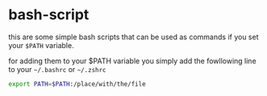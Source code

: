 # bash-script

this are some simple bash scripts that can be used as commands if you set your `$PATH` variable.

for adding them to your $PATH variable you simply add the fowllowing line to your `~/.bashrc` or `~/.zshrc` 

```bash
export PATH=$PATH:/place/with/the/file
```

